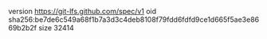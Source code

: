 version https://git-lfs.github.com/spec/v1
oid sha256:be7de6c549a68f1b7a3d3c4deb8108f79fdd6fdfd9ce1d665f5ae3e8669b2b2f
size 32414
